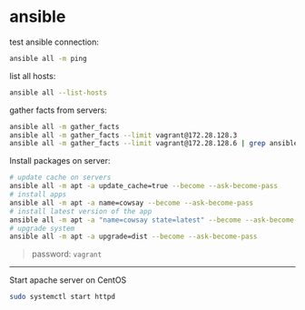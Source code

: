 # ansible

test ansible connection:
```bash
ansible all -m ping
```

list all hosts:
```bash
ansible all --list-hosts
```

gather facts from servers:
```bash
ansible all -m gather_facts
ansible all -m gather_facts --limit vagrant@172.28.128.3
ansible all -m gather_facts --limit vagrant@172.28.128.6 | grep ansible_distribution
```

Install packages on server:
```bash
# update cache on servers
ansible all -m apt -a update_cache=true --become --ask-become-pass
# install apps
ansible all -m apt -a name=cowsay --become --ask-become-pass
# install latest version of the app
ansible all -m apt -a "name=cowsay state=latest" --become --ask-become-pass
# upgrade system
ansible all -m apt -a upgrade=dist --become --ask-become-pass
```
> password: `vagrant`


---

Start apache server on CentOS
```bash
sudo systemctl start httpd
```

